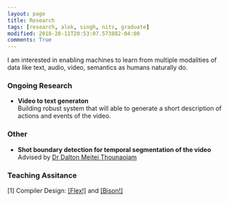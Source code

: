 ```yaml
---
layout: page
title: Research
tags: [research, alok, singh, nits, graduate]
modified: 2018-28-11T20:53:07.573882-04:00
comments: True
---
```


I am interested in enabling machines to learn from multiple modalities of data like text, audio, video, semantics as humans naturally do.

### Ongoing Research

* **Video to text generaton**  
Building robust system that will able to generate a short description of actions and events of the video.
  

### Other
* **Shot boundary detection for temporal segmentation of the video**  
Advised by [Dr Dalton Meitei Thounaojam](https://scholar.google.co.in/citations?user=MoD6g-UAAAAJ&hl=en) 

### Teaching Assitance

[1] Compiler Design: <a href="/files/LAB1.pdf">[Flex!]</a> and <a href="/files/yacc.pdf">[Bison!]</a>
